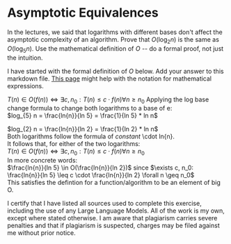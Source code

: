 # Asymptotic Equivalences

In the lectures, we said that logarithms with different bases don't affect the
asymptotic complexity of an algorithm. Prove that $O(\log_{2} n)$ is the same as
$O(\log_{5} n)$. Use the mathematical definition of $O$ -- do a formal proof,
not just the intuition.

I have started with the formal definition of $O$ below. Add your answer to this
markdown file. [This
page](https://docs.github.com/en/get-started/writing-on-github/working-with-advanced-formatting/writing-mathematical-expressions)
might help with the notation for mathematical expressions.

$T(n) \in O(f(n)) \iff \exists c, n_0: T(n) \leq c \cdot f(n) \forall n \geq n_0$
Applying the log base change formula to change both logarithms to a base of e:  
$log_{5} n = \frac{ln{n}}{ln 5} = \frac{1}{ln 5} * ln n$  

$log_{2} n = \frac{ln{n}}{ln 2} = \frac{1}{ln 2} * ln n$  
Both logarithms follow the formula of *constant* \cdot ln{n}.  
It follows that, for either of the two logarithms:  
$T(n) \in O(f(n)) \iff \exists c, n_0: T(n) \leq c \cdot f(n) \forall n \geq n_0$  
In more concrete words:   
$\frac{ln{n}}{ln 5} \in O(\frac{ln{n}}{ln 2})$  since  $\exists c, n_0: \frac{ln{n}}{ln 5} \leq c \cdot \frac{ln{n}}{ln 2} \forall n \geq n_0$  
This satisfies the defintion for a function/algorithm to be an element of big O.


I certify that I have listed all sources used to complete this exercise, including the use of any Large Language Models. All of the work is my own, except where stated otherwise. I am aware that plagiarism carries severe penalties and that if plagiarism is suspected, charges may be filed against me without prior notice.
